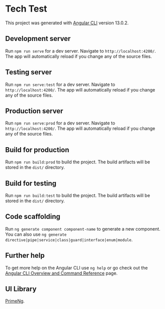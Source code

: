 # Tech Test

This project was generated with [Angular CLI](https://github.com/angular/angular-cli) version 13.0.2.

## Development server

Run `npm run serve` for a dev server. Navigate to `http://localhost:4200/`. The app will automatically reload if you change any of the source files.

## Testing server

Run `npm run serve:test` for a dev server. Navigate to `http://localhost:4200/`. The app will automatically reload if you change any of the source files.

## Production server

Run `npm run serve:prod` for a dev server. Navigate to `http://localhost:4200/`. The app will automatically reload if you change any of the source files.

## Build for production

Run `npm run build:prod` to build the project. The build artifacts will be stored in the `dist/` directory.

## Build for testing

Run `npm run build:test` to build the project. The build artifacts will be stored in the `dist/` directory.

## Code scaffolding

Run `ng generate component component-name` to generate a new component. You can also use `ng generate directive|pipe|service|class|guard|interface|enum|module`.

## Further help

To get more help on the Angular CLI use `ng help` or go check out the [Angular CLI Overview and Command Reference](https://angular.io/cli) page.


## UI Library
[PrimeNg](https://www.primefaces.org/primeng/showcase/).
